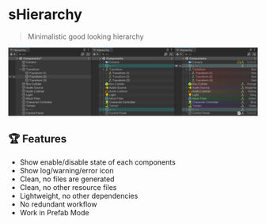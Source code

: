 # sHierarchy
> Minimalistic good looking hierarchy

<p align="center">
  <img src="./etc/showcase.png" />
</p>

## 🏆 Features

* Show enable/disable state of each components
* Show log/warning/error icon
* Clean, no files are generated
* Clean, no other resource files
* Lightweight, no other dependencies
* No redundant workflow
* Work in Prefab Mode
